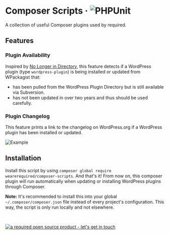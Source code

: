 # Composer Scripts &middot; ![PHPUnit](https://github.com/wearerequired/composer-scripts/workflows/PHPUnit/badge.svg)

A collection of useful Composer plugins used by required.

## Features

### Plugin Availability

Inspired by [No Longer in Directory](https://wordpress.org/plugins/no-longer-in-directory/), this feature detects if a WordPress plugin (type `wordpress-plugin`) is being installed or updated from WPackagist that:

* has been pulled from the WordPress Plugin Directory but is still available via Subversion.
* has not been updated in over two years and thus should be used carefully.

### Plugin Changelog

This feature prints a link to the changelog on WordPress.org if a WordPress plugin has been installed or updated.

![Example](https://user-images.githubusercontent.com/617637/31888603-1942a592-b7fd-11e7-9a1f-40e5f0ebf02a.png)


## Installation

Install this script by using `composer global require wearerequired/composer-scripts`.
And that's it! From now on, this composer plugin will run automatically when updating or installing WordPress plugins through Composer.

**Note:** It's recommended to install this into your global `~/.composer/composer.json` file instead of every project's configuration. This way, the script is only run locally and not elsewhere.

<br>

[![a required open source product - let's get in touch](https://media.required.com/images/open-source-banner.png)](https://required.com/en/lets-get-in-touch/)
